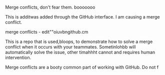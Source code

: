 Merge conflicts, don't fear them. booooooo

This is additwas added through the GitHub interface. I am causing a merge conflict.

merge conflicts - edit""oiuvbngithub.cm

This is a repo that is used,bloops, to demonstrate how to solve a merge conflict when it occurs with your teammates. Sometinlohbb will automatically solve the issue, other timahhht cannot and requires human intervention.

Merge conflicts are a booty common part of working with GitHub. Do not f
